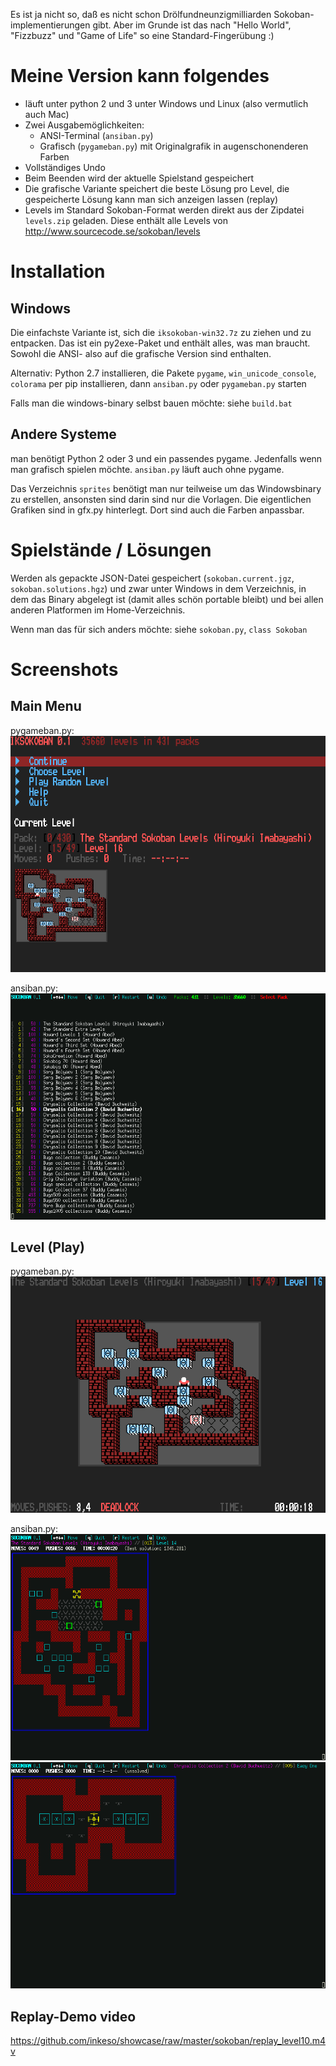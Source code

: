 Es ist ja nicht so, daß es nicht schon Drölfundneunzigmilliarden Sokoban-implementierungen gibt.
Aber im Grunde ist das nach "Hello World", "Fizzbuzz" und "Game of Life" so eine Standard-Fingerübung :)

Meine Version kann folgendes
============================

 - läuft unter python 2 und 3 unter Windows und Linux (also vermutlich auch Mac)
 - Zwei Ausgabemöglichkeiten:
   - ANSI-Terminal (`ansiban.py`)
   - Grafisch (`pygameban.py`) mit Originalgrafik in augenschonenderen Farben
 - Vollständiges Undo
 - Beim Beenden wird der aktuelle Spielstand gespeichert
 - Die grafische Variante speichert die beste Lösung pro Level, die gespeicherte Lösung kann man sich anzeigen lassen (replay)
 - Levels im Standard Sokoban-Format werden direkt aus der Zipdatei `levels.zip` geladen. Diese enthält alle Levels von http://www.sourcecode.se/sokoban/levels


Installation
============

Windows
-------

Die einfachste Variante ist, sich die `iksokoban-win32.7z` zu ziehen und zu entpacken. Das ist ein py2exe-Paket und enthält alles, was man braucht.
Sowohl die ANSI- also auf die grafische Version sind enthalten.

Alternativ: Python 2.7 installieren, die Pakete `pygame`, `win_unicode_console`, `colorama` per pip installieren, dann `ansiban.py` oder `pygameban.py` starten

Falls man die windows-binary selbst bauen möchte: siehe `build.bat`

Andere Systeme
--------------

man benötigt Python 2 oder 3 und ein passendes pygame. Jedenfalls wenn man grafisch spielen möchte. `ansiban.py` läuft auch ohne pygame.

Das Verzeichnis `sprites` benötigt man nur teilweise um das Windowsbinary zu erstellen, ansonsten sind darin sind nur die Vorlagen.
Die eigentlichen Grafiken sind in gfx.py hinterlegt. Dort sind auch die Farben anpassbar.


Spielstände / Lösungen
======================

Werden als gepackte JSON-Datei gespeichert (`sokoban.current.jgz`, `sokoban.solutions.hgz`) und zwar unter Windows in dem Verzeichnis, in dem das Binary abgelegt ist
(damit alles schön portable bleibt) und bei allen anderen Platformen im Home-Verzeichnis.

Wenn man das für sich anders möchte: siehe `sokoban.py`, `class Sokoban`

Screenshots
===========

Main Menu
---------
pygameban.py:
![pygameban menu](https://github.com/inkeso/showcase/raw/master/sokoban/screenshot01.png)

ansiban.py:
![ansiban menu](https://github.com/inkeso/showcase/raw/master/sokoban/ansiban3.png)

Level (Play)
------------
pygameban.py:
![pygameban play](https://github.com/inkeso/showcase/raw/master/sokoban/screenshot02.png)

ansiban.py:
![ansiban play 1](https://github.com/inkeso/showcase/raw/master/sokoban/ansiban1.png)
![ansiban play 2](https://github.com/inkeso/showcase/raw/master/sokoban/ansiban2.png)

Replay-Demo video
-----------------
https://github.com/inkeso/showcase/raw/master/sokoban/replay_level10.m4v

